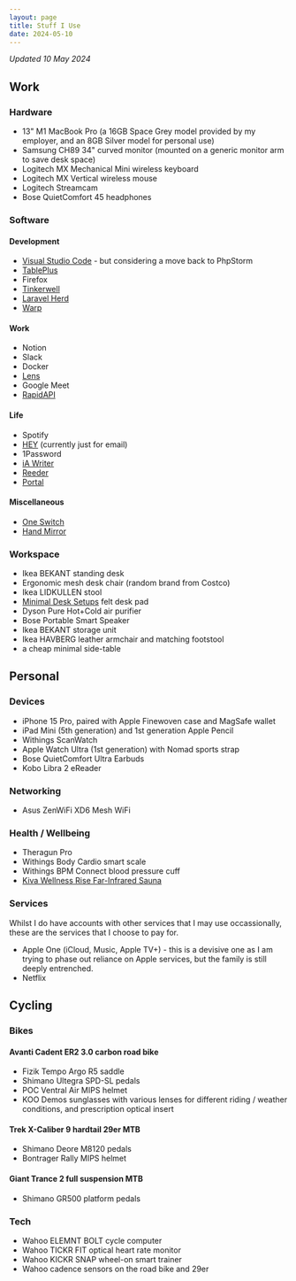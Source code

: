 ```yaml
---
layout: page
title: Stuff I Use
date: 2024-05-10
---
```


_Updated 10 May 2024_

## Work

### Hardware

- 13" M1 MacBook Pro (a 16GB Space Grey model provided by my employer, and an 8GB Silver model for personal use)
- Samsung CH89 34" curved monitor (mounted on a generic monitor arm to save desk space)
- Logitech MX Mechanical Mini wireless keyboard
- Logitech MX Vertical wireless mouse
- Logitech Streamcam
- Bose QuietComfort 45 headphones

### Software

#### Development

- [Visual Studio Code](/vs-code) - but considering a move back to PhpStorm
- [TablePlus](https://tableplus.com)
- Firefox
- [Tinkerwell](https://tinkerwell.app)
- [Laravel Herd](https://herd.laravel.com)
- [Warp](https://www.warp.dev)

#### Work

- Notion
- Slack
- Docker
- [Lens](https://k8slens.dev)
- Google Meet
- [RapidAPI](https://paw.cloud)

#### Life

- Spotify
- [HEY](https://hey.com) (currently just for email)
- 1Password
- [iA Writer](https://ia.net/writer)
- [Reeder](https://reederapp.com)
- [Portal](https://portal.app)

#### Miscellaneous

- [One Switch](https://fireball.studio/oneswitch/)
- [Hand Mirror](https://handmirror.app)

### Workspace

- Ikea BEKANT standing desk
- Ergonomic mesh desk chair (random brand from Costco)
- Ikea LIDKULLEN stool
- [Minimal Desk Setups](https://www.minimaldesksetups.com) felt desk pad
- Dyson Pure Hot+Cold air purifier
- Bose Portable Smart Speaker
- Ikea BEKANT storage unit
- Ikea HAVBERG leather armchair and matching footstool
- a cheap minimal side-table


## Personal

### Devices

- iPhone 15 Pro, paired with Apple Finewoven case and MagSafe wallet
- iPad Mini (5th generation) and 1st generation Apple Pencil
- Withings ScanWatch
- Apple Watch Ultra (1st generation) with Nomad sports strap
- Bose QuietComfort Ultra Earbuds
- Kobo Libra 2 eReader

### Networking

- Asus ZenWiFi XD6 Mesh WiFi

### Health / Wellbeing

- Theragun Pro
- Withings Body Cardio smart scale
- Withings BPM Connect blood pressure cuff
- [Kiva Wellness Rise Far-Infrared Sauna](https://kivawellness.com.au/products/kiva-wellness-infra-red-sauna-2-person)

### Services

Whilst I do have accounts with other services that I may use occassionally, these are the services that I choose to pay for.

- Apple One (iCloud, Music, Apple TV+) - this is a devisive one as I am trying to phase out reliance on Apple services, but the family is still deeply entrenched.
- Netflix

## Cycling

### Bikes

#### Avanti Cadent ER2 3.0 carbon road bike

- Fizik Tempo Argo R5 saddle
- Shimano Ultegra SPD-SL pedals
- POC Ventral Air MIPS helmet
- KOO Demos sunglasses with various lenses for different riding / weather conditions, and prescription optical insert

#### Trek X-Caliber 9 hardtail 29er MTB

- Shimano Deore M8120 pedals
- Bontrager Rally MIPS helmet

#### Giant Trance 2 full suspension MTB

- Shimano GR500 platform pedals

### Tech

- Wahoo ELEMNT BOLT cycle computer
- Wahoo TICKR FIT optical heart rate monitor
- Wahoo KICKR SNAP wheel-on smart trainer
- Wahoo cadence sensors on the road bike and 29er
